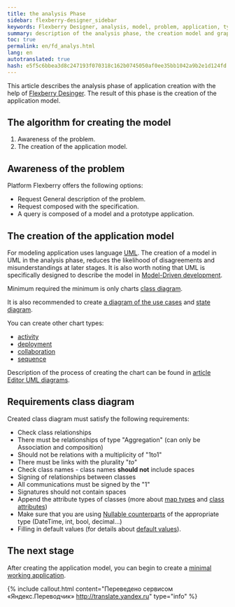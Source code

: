```yaml
---
title: the analysis Phase
sidebar: flexberry-designer_sidebar
keywords: Flexberry Designer, analysis, model, problem, application, types of diagrams, UML, stages of application creation
summary: description of the analysis phase, the creation model and graph types
toc: true
permalink: en/fd_analys.html
lang: en
autotranslated: true
hash: e5f5c6bbea3d8c247193f070318c162b0745050af0ee35bb1042a9b2e1d124fd
---
```


This article describes the analysis phase of application creation with the help of [Flexberry Desinger](fd_flexberry-designer.html).
The result of this phase is the creation of the application model.

## The algorithm for creating the model

1. Awareness of the problem.
2. The creation of the application model.

## Awareness of the problem

Platform Flexberry offers the following options:

* Request General description of the problem.
* Request composed with the specification.
* A query is composed of a model and a prototype application.

## The creation of the application model

For modeling application uses language [UML](http://ru.wikipedia.org/wiki/UML). The creation of a model in UML in the analysis phase, reduces the likelihood of disagreements and misunderstandings at later stages. It is also worth noting that UML is specifically designed to describe the model in [Model-Driven development](fd_code-generation.html).

Minimum required the minimum is only charts [class diagram](fd_class-diagram.html).

It is also recommended to create [a diagram of the use cases](fd_use-case-diagram.html) and [state diagram](fd_statechart-diagram.html).

You can create other chart types:

* [activity](fd_activity-diagram.html)
* [deployment](fd_deployment-diagram.html)
* [collaboration](fd_collaboration-diagram.html)
* [sequence](fd_sequence-diagram.html)

Description of the process of creating the chart can be found in [article Editor UML diagrams](fd_editing-diagram.html).

## Requirements class diagram

Created class diagram must satisfy the following requirements:

* Check class relationships
 * There must be relationships of type "Aggregation" (can only be Association and composition)
 * Should not be relations with a multiplicity of "1to1"
 * There must be links with the plurality "*to*"
* Check class names - class names __should not__ include spaces
* Signing of relationships between classes
 * All communications must be signed by the "1"
 * Signatures should not contain spaces
* Append the attribute types of classes (more about [map types](fd_types-map.html) and [class attributes](fo_attributes-class-data.html))
 * Make sure that you are using [Nullable counterparts](fd_nullable-types.html) of the appropriate type (DateTime, int, bool, decimal...)
 * Filling in default values (for details about [default values](fo_features-dafault-value.html)).

## The next stage

After creating the application model, you can begin to create a [minimal working application](fd_prototype-creation.html).



{% include callout.html content="Переведено сервисом «Яндекс.Переводчик» <http://translate.yandex.ru>" type="info" %}